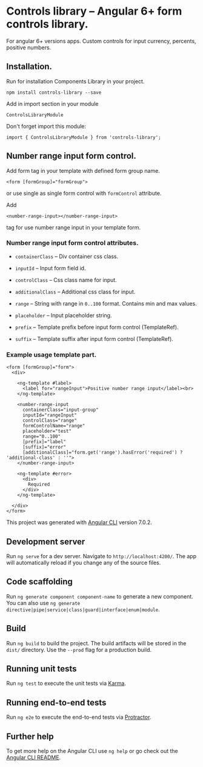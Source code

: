 # Controls library – Angular 6+ form controls library.

For angular 6+ versions apps. Custom controls for input
currency, percents, positive numbers.

## Installation.

Run for installation Components Library in your project.   
   
`npm install controls-library --save`   
      
   
Add in import section in your module

`ControlsLibraryModule`   
   
   
Don't forget import this module:

`import { ControlsLibraryModule } from 'controls-library';`
   
   
## Number range input form control.

Add form tag in your template with defined form group name.

`<form [formGroup]="formGroup">`

or use single as single form control with `formControl` attribute.
   
   
Add 
   
`<number-range-input></number-range-input>`

tag for use number range input in your template form.
   
   
### Number range input form control attributes.
   
* `containerClass` – Div container css class.
   
* `inputId` – Input form field id.
   
* `controlClass` – Css class name for input.
   
* `additionalClass` – Additional css class for input.
   
* `range` – String with range in  `0..100` format. Contains min and max values.
   
* `placeholder` – Input placeholder string.
   
* `prefix` – Template prefix before input form control (TemplateRef<any>).
   
* `suffix` – Template suffix after input form control (TemplateRef<any>).
   
   
   
### Example usage template part.

```
<form [formGroup]="form">
  <div>

    <ng-template #label>
      <label for="rangeInput">Positive number range input</label><br>
    </ng-template>

    <number-range-input
      containerClass="input-group"
      inputId="rangeInput"
      controlClass="range"
      formControlName="range"
      placeholder="test"
      range="0..100"
      [prefix]="label"
      [suffix]="error"
      [additionalClass]="form.get('range').hasError('required') ? 'additional-class' : ''">
    </number-range-input>

    <ng-template #error>
      <div>
        Required
      </div>
    </ng-template>

  </div>
</form>

```
   
   
   
This project was generated with [Angular CLI](https://github.com/angular/angular-cli) version 7.0.2.

## Development server

Run `ng serve` for a dev server. Navigate to `http://localhost:4200/`. The app will automatically reload if you change any of the source files.

## Code scaffolding

Run `ng generate component component-name` to generate a new component. You can also use `ng generate directive|pipe|service|class|guard|interface|enum|module`.

## Build

Run `ng build` to build the project. The build artifacts will be stored in the `dist/` directory. Use the `--prod` flag for a production build.

## Running unit tests

Run `ng test` to execute the unit tests via [Karma](https://karma-runner.github.io).

## Running end-to-end tests

Run `ng e2e` to execute the end-to-end tests via [Protractor](http://www.protractortest.org/).

## Further help

To get more help on the Angular CLI use `ng help` or go check out the [Angular CLI README](https://github.com/angular/angular-cli/blob/master/README.md).
